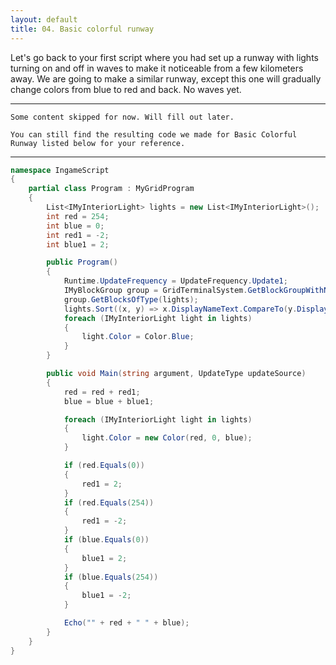 ```yaml
---
layout: default
title: 04. Basic colorful runway
---
```


Let's go back to your first script where you had set up a runway with lights turning on and off in waves to make it noticeable from a few kilometers away.
We are going to make a similar runway, except this one will gradually change colors from blue to red and back. No waves yet.

---

`Some content skipped for now. Will fill out later.`

`You can still find the resulting code we made for Basic Colorful Runway listed below for your reference.`

---

```csharp
namespace IngameScript
{
    partial class Program : MyGridProgram
    {
        List<IMyInteriorLight> lights = new List<IMyInteriorLight>();
        int red = 254;
        int blue = 0;
        int red1 = -2;
        int blue1 = 2;

        public Program()
        {
            Runtime.UpdateFrequency = UpdateFrequency.Update1;
            IMyBlockGroup group = GridTerminalSystem.GetBlockGroupWithName("Runway Lights");
            group.GetBlocksOfType(lights);
            lights.Sort((x, y) => x.DisplayNameText.CompareTo(y.DisplayNameText));
            foreach (IMyInteriorLight light in lights)
            {
                light.Color = Color.Blue;
            }
        }

        public void Main(string argument, UpdateType updateSource)
        {
            red = red + red1;
            blue = blue + blue1;

            foreach (IMyInteriorLight light in lights)
            {
                light.Color = new Color(red, 0, blue);
            }

            if (red.Equals(0))
            {
                red1 = 2;
            }
            if (red.Equals(254))
            {
                red1 = -2;
            }
            if (blue.Equals(0))
            {
                blue1 = 2;
            }
            if (blue.Equals(254))
            {
                blue1 = -2;
            }

            Echo("" + red + " " + blue);
        }
    }
}
```
